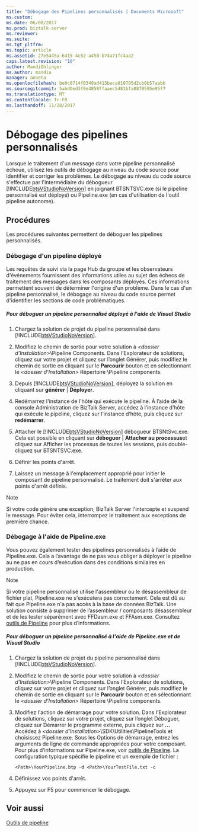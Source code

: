 ```yaml
---
title: "Débogage des Pipelines personnalisés | Documents Microsoft"
ms.custom: 
ms.date: 06/08/2017
ms.prod: biztalk-server
ms.reviewer: 
ms.suite: 
ms.tgt_pltfrm: 
ms.topic: article
ms.assetid: 27e5445a-6415-4c52-a450-b74a71fc4aa2
caps.latest.revision: "10"
author: MandiOhlinger
ms.author: mandia
manager: anneta
ms.openlocfilehash: be0c8714f0349ad415beca010795d2cb0b57aabb
ms.sourcegitcommit: 5abd0ed3f9e4858ffaaec5481bfa8878595e95f7
ms.translationtype: MT
ms.contentlocale: fr-FR
ms.lasthandoff: 11/28/2017
---
```

# <a name="debugging-custom-pipelines"></a>Débogage des pipelines personnalisés
Lorsque le traitement d'un message dans votre pipeline personnalisé échoue, utilisez les outils de débogage au niveau du code source pour identifier et corriger les problèmes. Le débogage au niveau du code source s'effectue par l'intermédiaire du débogueur  [!INCLUDE[btsVStudioNoVersion](../includes/btsvstudionoversion-md.md)] en joignant BTSNTSVC.exe (si le pipeline personnalisé est déployé) ou Pipeline.exe (en cas d'utilisation de l'outil pipeline autonome).  
  
## <a name="procedures"></a>Procédures  
 Les procédures suivantes permettent de déboguer les pipelines personnalisés.  
  
### <a name="how-to-debug-a-deployed-pipeline"></a>Débogage d'un pipeline déployé  
 Les requêtes de suivi via la page Hub du groupe et les observateurs d'événements fournissent des informations utiles au sujet des échecs de traitement des messages dans les composants déployés. Ces informations permettent souvent de déterminer l'origine d'un problème. Dans le cas d'un pipeline personnalisé, le débogage au niveau du code source permet d'identifier les sections de code problématiques.  
  
##### <a name="to-debug-a-deployed-custom-pipeline-using-visual-studio"></a>Pour déboguer un pipeline personnalisé déployé à l'aide de Visual Studio  
  
1.  Chargez la solution de projet du pipeline personnalisé dans [!INCLUDE[btsVStudioNoVersion](../includes/btsvstudionoversion-md.md)].  
  
2.  Modifiez le chemin de sortie pour votre solution à  *\<dossier d’Installation\>*\Pipeline Components. Dans l’Explorateur de solutions, cliquez sur votre projet et cliquez sur l’onglet Générer, puis modifiez le chemin de sortie en cliquant sur le **Parcourir** bouton et en sélectionnant le  *\<dossier d’Installation\>* Répertoire \Pipeline components.  
  
3.  Depuis [!INCLUDE[btsVStudioNoVersion](../includes/btsvstudionoversion-md.md)], déployez la solution en cliquant sur **générer** &#124; **Déployer**.  
  
4.  Redémarrez l'instance de l'hôte qui exécute le pipeline. À l’aide de la console Administration de BizTalk Server, accédez à l’instance d’hôte qui exécute le pipeline, cliquez sur l’instance d’hôte, puis cliquez sur **redémarrer**.  
  
5.  Attacher le [!INCLUDE[btsVStudioNoVersion](../includes/btsvstudionoversion-md.md)] débogueur BTSNtSvc.exe. Cela est possible en cliquant sur **déboguer** &#124; **Attacher au processus**et cliquez sur Afficher les processus de toutes les sessions, puis double-cliquez sur BTSNTSVC.exe.  
  
6.  Définir les points d'arrêt.  
  
7.  Laissez un message à l'emplacement approprié pour initier le composant de pipeline personnalisé. Le traitement doit s'arrêter aux points d'arrêt définis.  
  
> [!NOTE]
>  Si votre code génère une exception, BizTalk Server l'intercepte et suspend le message. Pour éviter cela, interrompez le traitement aux exceptions de première chance.  
  
### <a name="how-to-debug-using-pipelineexe"></a>Débogage à l'aide de Pipeline.exe  
 Vous pouvez également tester des pipelines personnalisés à l’aide de Pipeline.exe. Cela a l’avantage de ne pas vous obliger à déployer le pipeline au ne pas en cours d’exécution dans des conditions similaires en production.  
  
> [!NOTE]
>  Si votre pipeline personnalisé utilise l'assembleur ou le désassembleur de fichier plat, Pipeline.exe ne s'exécutera pas correctement. Cela est dû au fait que Pipeline.exe n'a pas accès à la base de données BizTalk. Une solution consiste à supprimer de l’assembleur / composants désassembleur et de les tester séparément avec FFDasm.exe et FFAsm.exe. Consultez [outils de Pipeline](../core/pipeline-tools.md) pour plus d’informations.  
  
##### <a name="to-debug-a-custom-pipeline-using-pipelineexe-and-visual-studio"></a>Pour déboguer un pipeline personnalisé à l'aide de Pipeline.exe et de Visual Studio  
  
1.  Chargez la solution de projet du pipeline personnalisé dans [!INCLUDE[btsVStudioNoVersion](../includes/btsvstudionoversion-md.md)].  
  
2.  Modifiez le chemin de sortie pour votre solution à  *\<dossier d’Installation\>*\Pipeline Components. Dans l’Explorateur de solutions, cliquez sur votre projet et cliquez sur l’onglet Générer, puis modifiez le chemin de sortie en cliquant sur le **Parcourir** bouton et en sélectionnant le  *\<dossier d’Installation\>* Répertoire \Pipeline components.  
  
3.  Modifiez l'action de démarrage pour votre solution. Dans l’Explorateur de solutions, cliquez sur votre projet, cliquez sur l’onglet Déboguer, cliquez sur Démarrer le programme externe, puis cliquez sur **...** Accédez à  *\<dossier d’Installation\>*\SDK\Utilities\PipelineTools et choisissez Pipeline.exe. Sous les Options de démarrage, entrez les arguments de ligne de commande appropriées pour votre composant. Pour plus d’informations sur Pipeline.exe, voir [outils de Pipeline](../core/pipeline-tools.md). La configuration typique spécifie le pipeline et un exemple de fichier :  
  
    ```  
    <Path>\YourPipeline.btp -d <Path>\YourTestFile.txt -c  
    ```  
  
4.  Définissez vos points d'arrêt.  
  
5.  Appuyez sur F5 pour commencer le débogage.  
  
## <a name="see-also"></a>Voir aussi  
 [Outils de pipeline](../core/pipeline-tools.md)